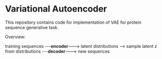# Variational Autoencoder
This repository contains code for implementation of VAE for protein sequence generative task.

Overview: 

training sequences ---**encoder**---> latent distributions --> sample latent z from distributions ---**decoder**---> new sequences
